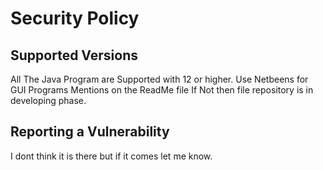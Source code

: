 # Security Policy

## Supported Versions
All The Java Program are Supported with 12 or higher.
Use Netbeens for GUI Programs Mentions on the ReadMe file If Not then file repository is in developing phase.

## Reporting a Vulnerability

I dont think it is there but if it comes let me know.
